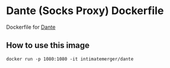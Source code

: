 # Dante (Socks Proxy) Dockerfile

Dockerfile for [Dante](https://www.inet.no/dante/)

## How to use this image

```shell
docker run -p 1080:1080 -it intimatemerger/dante
```
